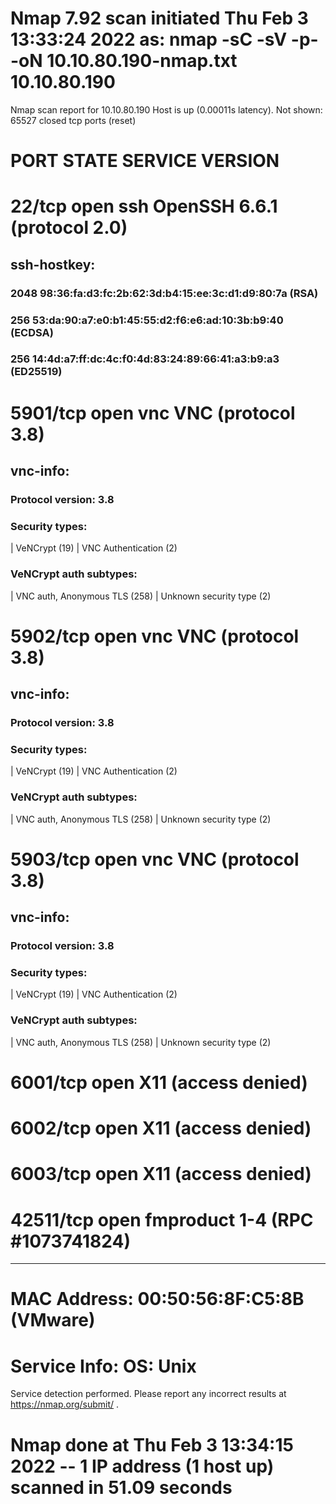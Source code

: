 # Nmap 7.92 scan initiated Thu Feb  3 13:33:24 2022 as: nmap -sC -sV -p- -oN 10.10.80.190-nmap.txt 10.10.80.190
Nmap scan report for 10.10.80.190
Host is up (0.00011s latency).
Not shown: 65527 closed tcp ports (reset)

# PORT      STATE SERVICE   VERSION
# 22/tcp    open  ssh       OpenSSH 6.6.1 (protocol 2.0)
## ssh-hostkey: 
### 2048 98:36:fa:d3:fc:2b:62:3d:b4:15:ee:3c:d1:d9:80:7a (RSA)
### 256 53:da:90:a7:e0:b1:45:55:d2:f6:e6:ad:10:3b:b9:40 (ECDSA)
### 256 14:4d:a7:ff:dc:4c:f0:4d:83:24:89:66:41:a3:b9:a3 (ED25519)

# 5901/tcp  open  vnc       VNC (protocol 3.8)
## vnc-info: 
### Protocol version: 3.8
### Security types: 
|     VeNCrypt (19)
|     VNC Authentication (2)
### VeNCrypt auth subtypes: 
|     VNC auth, Anonymous TLS (258)
|     Unknown security type (2)

# 5902/tcp  open  vnc       VNC (protocol 3.8)
## vnc-info: 
### Protocol version: 3.8
### Security types: 
|     VeNCrypt (19)
|     VNC Authentication (2)
### VeNCrypt auth subtypes: 
|     VNC auth, Anonymous TLS (258)
|     Unknown security type (2)

# 5903/tcp  open  vnc       VNC (protocol 3.8)
## vnc-info: 
### Protocol version: 3.8
### Security types: 
|     VeNCrypt (19)
|     VNC Authentication (2)
### VeNCrypt auth subtypes: 
|     VNC auth, Anonymous TLS (258)
|     Unknown security type (2)

# 6001/tcp  open  X11       (access denied)

# 6002/tcp  open  X11       (access denied)

# 6003/tcp  open  X11       (access denied)

# 42511/tcp open  fmproduct 1-4 (RPC #1073741824)

------------------------------------------------------------------------

# MAC Address: 00:50:56:8F:C5:8B (VMware)
# Service Info: OS: Unix

Service detection performed. Please report any incorrect results at https://nmap.org/submit/ .
# Nmap done at Thu Feb  3 13:34:15 2022 -- 1 IP address (1 host up) scanned in 51.09 seconds
